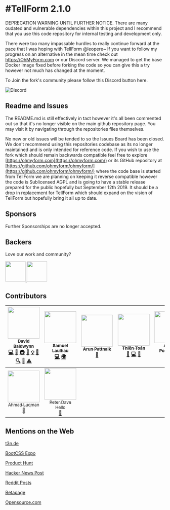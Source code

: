 #TellForm 2.1.0
========

DEPRECATION WARNING UNTIL FURTHER NOTICE.
There are many oudated and vulnerable dependencies within this project and I recommend that you use this code repository for internal testing and development only.

There were too many impassable hurdles to really continue forward at the pace that I was hoping with TellForm @leopere~ If you want to follow my progress on an alternative in the mean time check out https://OhMyForm.com or our Discord server.  We managed to get the base Docker image fixed before forking the code so you can give this a try however not much has changed at the moment.
<!--
[![Code Shelter](https://www.codeshelter.co/static/badges/badge-flat.svg)](https://www.codeshelter.co/)
[![Build Status](https://travis-ci.org/tellform/tellform.svg?branch=master)](https://travis-ci.org/tellform/tellform)
![Project Status](https://img.shields.io/badge/status-2.1.0-green.svg)
[![Codacy Badge](https://api.codacy.com/project/badge/Grade/3491e86eb7194308b8fc80711d736ede)](https://www.codacy.com/app/david-baldwin/tellform?utm_source=github.com&amp;utm_medium=referral&amp;utm_content=tellform/tellform&amp;utm_campaign=Badge_Grade)
-->

To Join the fork's community please follow this Discord button here.

![Discord](https://img.shields.io/discord/595773457862492190.svg?label=Discord%20Chat)

## Readme and Issues
The README.md is still effectively in tact however it's all been commented out so that it's no longer visible on the main github repository page.  You may visit it by navigating through the repositories files themselves.  

No new or old issues will be tended to so the Issues Board has been closed.  We don't recommend using this repositories codebase as its no longer maintained and is only intended for reference code.  If you wish to use the fork which should remain backwards compatible feel free to explore [https://ohmyform.com](https://ohmyform.com/) or its GitHub repository at [https://github.com/ohmyform/ohmyform/](https://github.com/ohmyform/ohmyform/) where the code base is started from TellForm we are planning on keeping it reverse compatible however the code is Sublicensed AGPL and is going to have a stable release prepared for the public hopefully but September 12th 2019.  It should be a drop in replacement for TellForm which should expand on the vision of TellForm but hopefully bring it all up to date.  

<!--
> An *opensource alternative to TypeForm* that can create [stunning mobile-ready forms](https://tellform.com/examples) , surveys and questionnaires.-->

<!--
[![Deploy](https://www.herokucdn.com/deploy/button.svg)](https://heroku.com/deploy?template=https://github.com/tellform/tellform/tree/master)
-->
<!--
## Table of Contents  
- [Features](#features)
- [How to Contribute](#how-to-contribute)
- [Quickstart](#quickstart)
- [Deploying with Docker](#deploying-with-docker)
- [Testing your Application](#testing-your-application)
- [Advanced Configuration](#configuration)
- [Where to Get Help](#where-to-get-help)
- [Sponsors](#sponsors)
- [Backers](#backers)
- [Contributors](#contributors)
- [Mentions on the Web](#mentions-on-the-web)
## Features
### Currently following features are implemented:
- Multi-Language Support
- 11 possible question types
- Editable start and end pages
- Export Submissions to XLS, JSON or CSV
- Native Analytics and Google Analytics Support
- Custom Subdomains for each User
- Embeddable Forms
- Forms as a Service API
- Deployable with Heroku and DockerHub
### On the Roadmap for v3.0.0
- Implement encryption for all form data
- Add Typeform API integration
- Add plugin/3rd party integration support (ala Slack)
- Create wiki for easy installation and setup
- Add Stripe/Payment Form field
- Add Custom Background and Dropdown Field Images
- Add File Upload Form Field
## How to Contribute
Please checkout our CONTRIBUTING.md on ways to contribute to TellForm.
All contributors are eligible to get a free [TellForm Sticker](https://www.stickermule.com/marketplace/15987-tellform-round-sticker). All you have to do is submit a PR, get it accepted, email your address to team [at] tellform.com and we'll send you a sticker that you can proudly put on your laptop.
## Quickstart
Before you start, make sure you have
1. [Redis](https://redis.io/) installed and running at 127.0.0.1:6379
2. [MongoDB](https://www.mongodb.com/) installed and running at 127.0.0.1:27017 (OR specify the host and port in config/env/all)
Also make sure to install [DNS Masq](http://www.thekelleys.org.uk/dnsmasq/doc.html) or equivalent if running it locally on your computer (look at dns_masq_setup_osx for instructions on OSX)
Install dependencies first.
```bash
$ npm install
$ bower install
```
Setup environment.
```bash
$ grunt build
```
Create your user account
```bash
$ node ./scripts/setup.js
```
OR create your .env file
```
GOOGLE_ANALYTICS_ID=yourGAID
PRERENDER_TOKEN=yourPrerender.ioToken
COVERALLS_REPO_TOKEN=yourCoveralls.ioToken
BASE_URL=localhost
DSN_KEY=yourPrivateRavenKey
# Mail config
MAILER_EMAIL_ID=user@domain.com
MAILER_PASSWORD=some-pass
MAILER_FROM=user@domain.com
# Use this for one of Nodemailer's pre-configured service providers
MAILER_SERVICE_PROVIDER=SendGrid
# Use these for a custom service provider
# Note: MAILER_SMTP_HOST will override MAILER_SERVICE_PROVIDER
MAILER_SMTP_HOST=smtp.domain.com
MAILER_SMTP_PORT=465
MAILER_SMTP_SECURE=TRUE
```
Side note: ___Currently we are using Raven and Sentry [https://www.getsentry.com](https://www.getsentry.com) for error logging. To use it you must provide a valid private DSN key in your .env file and a public DSN key in app/views/layout.index.html___
#### To run the development version:
Set ```NODE_ENV=development``` in .env file
```$ grunt```
#### To run the production version:
Set ```NODE_ENV=production``` in .env file
```$ grunt```
Your application should run on port 3000 or the port you specified in your .env file, so in your browser just go to [http://localhost:3000](http://localhost:3000)
## Deploying with Docker
To deploy with docker, first install docker [here](https://docs.docker.com/engine/installation/).
Then run follow these steps:
### Step 1: Clone the repo
`$ git clone https://github.com/tellform/docker_files.git`
### Step 2: Setup TellForm Configuration
Create your .env file by copying the .env.dist file included in the repo and changing it to suit your deployment.
Important: You need to fill out all of the ENV variables in the "Mail Settings" section or your TellForm instance won't work.
If you want to have https, make sure to change 'TLS_FLAVOR'
### Step 3: Start your TellForm instance
`docker-compose up -d`
TellForm should now be accessible on http://localhost
## Testing Your Application
You can run the full test suite included with TellForm with the test task:
```
$ grunt test
```
This will run both the server-side tests (located in the app/tests/ directory) and the client-side tests (located in the public/modules/*/tests/).
To execute only the server tests, run the test:server task:
```
$ grunt test:server
```
And to run only the client tests, run the test:client task:
```
$ grunt test:client
```
Currently the live example uses heroku github deployments. The Docker file is out of date and does not work. If someone wishes to get it working feel free to submit a pull request.
To calculate your total test coverage with Istanbul, run the coverage task
```bash
$ grunt coverage
```
To calculate your server-side test coverage with Istanbul, run the coverage task
```bash
$ grunt coverage:server
```
To calculate your client-side test coverage with Istanbul, run the coverage task
```bash
$ grunt coverage:client
```
## Configuration
TellForm's configuration is done with environment variables. To set an option for TellForm, open/create your .env file and set add `ENV_VAR=somevalue` to set the ENV_VAR variable to the value `somevalue`.
| Property                | Valid Values                                           | Default Value                                                        | Description                                                                                                           | Required?                                  |
|-------------------------|--------------------------------------------------------|----------------------------------------------------------------------|-----------------------------------------------------------------------------------------------------------------------|--------------------------------------------|
| NODE_ENV                | "development", "production", "test" or "secure"        | development                                                          | Set which version of the app you want to run  (either secure/SSL, dev, prod or test)                                  | No                                         |
| SESSION_SECRET          | Any string                                             | CHANGE_ME_PLEASE                                                     | Value used to compute session hash                                                                                    | No                                         |
| BASE_URL                | A valid URL                                            | localhost:3000                                                       | URL where the admin panel will live                                                                                   | Yes                                        |
| MONGODB_URI             | A valid MongoDB URI                                    | localhost/mean                                                       | URI of the MONGODB server/db that your server will use                                                                | Yes                                        |
| REDIS_URL               | A valid Redis URI                                      | redis://127.0.0.1:6379                                               | URI of the Redis instance that your server will use                                                                   | Only if ENABLE_CLUSTER_MODE=TRUE           |
| SOCKET_PORT             | A valid port number from 0 - 65535                     | 20523                                                                | Port that your SocketIO server will bind to                                                                           | No                                         |
| SOCKET_URL              | A valid URL                                            | ws.tellform.com                                                      | Url that your SocketIO server will bind to                                                                            | No                                         |
| SIGNUP_DISABLED         | "TRUE" or "FALSE"                                      | FALSE                                                                | Set this flag to disable signups.                                                                                     | No                                         |
| SUBDOMAINS_DISABLED     | "TRUE" or "FALSE"                                      | FALSE                                                                | Set this flag to disable subdomains. (Useful if hosting behind an uncontrolled domain or without a wildcard SSL cert) | No                                         |
| ENABLE_CLUSTER_MODE     |  "TRUE" or "FALSE"                                     | FALSE                                                                | Disable support for running TellForm with pm2's cluster mode. Disabling this allows you to not run a Redis instance.  | No                                         |
| MAILER_EMAIL_ID         | A string                                               | N/A                                                                  | Username credential for the SMTP MAIL service used to send signup/verification/lost password emails.                  | Yes                                        |
| MAILER_PASSWORD         | A string                                               |                                                                      | Password credential for the SMTP MAIL service used to send signup/verification/lost password emails.                  | Yes                                        |
| MAILER_FROM             | A valid email                                          | noreply@tellform.com                                                 | Email address that all mail should be sent from.                                                                      | No                                         |
| MAILER_SERVICE_PROVIDER | A service from https://nodemailer.com/smtp/well-known/ |                                                                      | A "well-known" email service that is supported by nodemail. If MAILER_SMTP_HOST is enabled, this is ignored.          | Only if MAILER_SMTP_HOST is not set        |
| MAILER_SMTP_HOST        | A valid URL                                            |                                                                      | URL to the SMTP server of your choice                                                                                 | Only if MAILER_SERVICE_PROVIDER is not set |
| MAILER_SMTP_PORT        | A valid port number from 0 - 65535                     |                                                                      | Port of the SMTP server of your choice.                                                                               | Only if MAILER_SMTP_HOST is set            |
| MAILER_SMTP_SECURE      | "TRUE" or "FALSE"                                      | FALSE                                                                | Boolean that enables/disables SSL support for your SMTP client.                                                       | Only if MAILER_SMTP_HOST is set            |
| CREATE_ADMIN            | "TRUE" or "FALSE"                                      | FALSE                                                                | Setting this variable will create a admin user on startup with credentials as specified below                         | No                                         |
| ADMIN_EMAIL             | A valid email                                          | admin@admin.com                                                      | Email of generated admin user                                                                                         | No                                         |
| ADMIN_USERNAME          | A string                                               | root                                                                 | Username of generated admin user                                                                                      | No                                         |
| ADMIN_PASSWORD          | A string                                               | root                                                                 | Password of generated admin user                                                                                      | No                                         |
| APP_NAME                | A string                                               | TellForm                                                             | Sets the <title> property of your webapp.                                                                             | No                                         |
| APP_DESC                | A string                                               | Opensource form builder alternative to TypeForm                      | Sets the,property of your webapp.                                                                                     | No                                         |
| APP_KEYWORDS            | A comma-seperated list of phrases/words                | typeform, pdfs, forms, opensource, formbuilder, google forms, nodejs | Sets the value of the <meta> description attribute.                                                                   | No                                         |
| RAVEN_DSN               | A valid Sentry.io DSN                                  | N/A                                                                  | Set this to your Sentry.io Public DSN to enable remote logging                                                        | No                                         |
| GOOGLE_ANALYTICS_ID     | A valid Google Analytics ID                            | N/A                                                                  | Set this to your GA id to enable GA tracking on your TellForm instance                                                | No                                         |
## Where to get help
[Gitter Chat](https://gitter.im/tellform/Lobby)
[Official Twitter](https://twitter.com/tellform_real)
-->


## Sponsors

Further Sponsorships are no longer accepted.
<!--
Does your company use TellForm? Help keep the project bug-free and feature rich by [sponsoring the project](https://opencollective.com/tellform#sponsor).
<a href="https://countable.ca" style="padding: 30px 0">
	<img src="https://countable.ca/logo.cb446ab0.svg" height="30px">
</a> -->

## Backers

Love our work and community? <!--[Become a backer](https://opencollective.com/tellform).-->

<a href="https://opencollective.com/elliot" target="_blank">
	<img src="https://opencollective.com/proxy/images/?src=https%3A%2F%2Fd1ts43dypk8bqh.cloudfront.net%2Fv1%2Favatars%2F6fd61b2c-62b6-438a-9168-bab7ef1489b8" height= "64">
</a>

<a href="https://opencollective.com/aldrnv" target="_blank">
	<img src="https://opencollective.com/public/images/users/avatar-01.svg" height="64">
</a>

## Contributors

<!-- ALL-CONTRIBUTORS-LIST:START - Do not remove or modify this section -->
| [<img src="https://avatars2.githubusercontent.com/u/1160417?v=3" width="100px;"/><br /><sub>David Baldwynn</sub>](http://baldwynn.me)<br />[💻](https://github.com/tellform/tellform/commits?author=whitef0x0 "Code") [🔧](#tool-whitef0x0 "Tools") [🚇](#infra-whitef0x0 "Infrastructure (Hosting, Build-Tools, etc)") [📖](https://github.com/tellform/tellform/commits?author=whitef0x0 "Documentation") [💡](#example-whitef0x0 "Examples") [🎨](#design-whitef0x0 "Design") [🔍](#fundingFinding-whitef0x0 "Funding Finding") [👀](#review-whitef0x0 "Reviewed Pull Requests") [⚠️](https://github.com/tellform/tellform/commits?author=whitef0x0 "Tests") | [<img src="https://avatars2.githubusercontent.com/u/313117?v=3" width="100px;"/><br /><sub>Samuel Laulhau</sub>](https://samuellaulhau.fr)<br />[💻](https://github.com/tellform/tellform/commits?author=lalop "Code") [🌍](#translation-lalop "Translation") | [<img src="https://avatars0.githubusercontent.com/u/313507?v=3" width="100px;"/><br /><sub>Arun Pattnaik</sub>](http://arun.co)<br />[🎨](#design-arunpattnaik "Design") | [<img src="https://avatars0.githubusercontent.com/u/5405744?v=3" width="100px;"/><br /><sub>Thiên Toán</sub>](https://toanalien.com)<br />[🐛](https://github.com/tellform/tellform/issues?q=author%3Atoanalien "Bug reports") [💻](https://github.com/tellform/tellform/commits?author=toanalien "Code") [📖](https://github.com/tellform/tellform/commits?author=toanalien "Documentation") | [<img src="https://avatars2.githubusercontent.com/u/8615608?v=3" width="100px;"/><br /><sub>Adrian Portabales</sub>](https://github.com/AdrianP-)<br />[🐛](https://github.com/tellform/tellform/issues?q=author%3AAdrianP- "Bug reports") [💻](https://github.com/tellform/tellform/commits?author=AdrianP- "Code") | [<img src="https://avatars3.githubusercontent.com/u/8433587?v=3" width="100px;"/><br /><sub>Peter Thaleikis</sub>](https://github.com/spekulatius)<br />[📖](https://github.com/tellform/tellform/commits?author=spekulatius "Documentation") | [<img src="https://avatars1.githubusercontent.com/u/1247388?v=3" width="100px;"/><br /><sub>Mickaël Andrieu</sub>](http://www.mickael-andrieu.com)<br />[📖](https://github.com/tellform/tellform/commits?author=mickaelandrieu "Documentation") |
| :---: | :---: | :---: | :---: | :---: | :---: | :---: |
| [<img src="https://avatars1.githubusercontent.com/u/1522464?v=3" width="100px;"/><br /><sub>Ahmad Luqman</sub>](https://github.com/ahmad-luqman)<br />[📖](https://github.com/tellform/tellform/commits?author=ahmad-luqman "Documentation") | [<img src="https://avatars0.githubusercontent.com/u/3691490?v=3" width="100px;"/><br /><sub>Peter Dave Hello</sub>](https://www.peterdavehello.org/)<br />[📖](https://github.com/tellform/tellform/commits?author=PeterDaveHello "Documentation") |
<!-- ALL-CONTRIBUTORS-LIST:END -->
## Mentions on the Web

[t3n.de](http://t3n.de/news/open-source-alternative-typeform-tellform-707295/)

[BootCSS Expo](http://expo.bootcss.com/)

[Product Hunt](https://www.producthunt.com/tech/tellform)

[Hacker News Post](https://news.ycombinator.com/item?id=11711095)

[Reddit Posts](https://www.reddit.com/domain/tellform.com/)

[Betapage](https://betapage.co/startup/tellform)

[Opensource.com](http://opensource.com/article/17/2/tools-online-surveys-polls)
